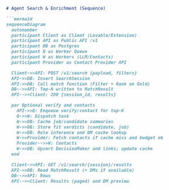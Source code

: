 ```markdown
# Agent Search & Enrichment (Sequence)

```mermaid
sequenceDiagram
  autonumber
  participant Client as Client (Lovable/Extension)
  participant API as Public API /v1
  participant DB as Postgres
  participant Q as Worker Queue
  participant W as Workers (LLM/Contacts)
  participant Provider as Contact Provider API

  Client->>API: POST /v1/search {payload, filters}
  API->>DB: Insert SearchSession
  API->>DB: Call match function (Filter + Rank on Gold)
  DB-->>API: Top-N written to MatchResult
  API-->>Client: 200 {session_id, results}

  par Optional verify and contacts
    API->>Q: Enqueue verify/contact for top-K
    Q->>W: Dispatch task
    W->>DB: Cache job/candidate summaries
    W->>DB: Store fit verdicts (candidate, job)
    W->>DB: Role inference and DM cache lookup
    W->>Provider: Fetch contacts if cache miss and budget ok
    Provider-->>W: Contacts
    W->>DB: Upsert DecisionMaker and links; update cache
  end

  Client->>API: GET /v1/search/{session}/results
  API->>DB: Read MatchResult (+ DMs if available)
  DB-->>API: Rows
  API-->>Client: Results (paged) and DM preview
```
